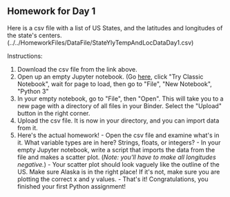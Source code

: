 ## Homework for Day 1

Here is a csv file with a list of US States, and the latitudes and longitudes of the state's centers. 
(../../HomeworkFiles/DataFile/StateYlyTempAndLocDataDay1.csv) 

Instructions:
  1. Download the csv file from the link above. 
  2. Open up an empty Jupyter notebook. (Go [here](https://jupyter.org/try), click "Try Classic Notebook", wait for page to load, then go to "File", "New Notebook", "Python 3"
  3. In your empty notebook, go to "File", then "Open". This will take you to a new page with a directory of all files in your Binder. Select the "Upload" button in the right corner.
  4. Upload the csv file. It is now in your directory, and you can import data from it. 
  5. Here's the actual homework! 
    - Open the csv file and examine what's in it. What variable types are in here? Strings, floats, or integers? 
    - In your empty Jupyter notebook, write a script that imports the data from the file and makes a scatter plot. (_Note: you'll have to make all longitudes negative._)
    - Your scatter plot should look vaguely like the outline of the US. Make sure Alaska is in the right place! If it's not, make sure you are plotting the correct x and y values.
    - That's it! Congratulations, you finished your first Python assignment! 

